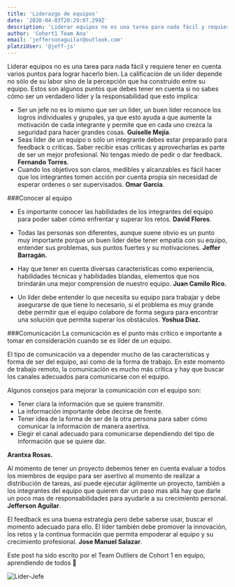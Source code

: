 ```yaml
---
title: 'Liderazgo de equipos'
date: '2020-04-03T20:29:07.299Z'
description: 'Liderar equipos no es una tarea para nada fácil y requiere tener en cuenta varios puntos para lograr hacerlo bien.'
author: 'Cohort1 Team Ana'
email: 'jeffersonaguilar@outlook.com'
platziUser: '@jeff-js'
---
```


Liderar equipos no es una tarea para nada fácil y requiere tener en cuenta varios puntos para lograr hacerlo bien. La calificación de un líder depende no sólo de su labor sino de la percepción que ha construido entre su equipo. Estos son algunos puntos que debes tener en cuenta si no sabes cómo ser un verdadero líder y la responsabilidad que esto implica:

- Ser un jefe no es lo mismo que ser un líder, un buen líder reconoce los logros individuales y grupales, ya que esto ayuda a que aumente la motivación de cada integrante y permite que en cada uno crezca la seguridad para hacer grandes cosas. **Guiselle Mejía**.
- Seas líder de un equipo o sólo un integrante debes estar preparado para feedback o críticas. Saber recibir esas críticas y aprovecharlas es parte de ser un mejor profesional. No tengas miedo de pedir o dar feedback. **Fernando Torres**.
- Cuando los objetivos son claros, medibles y alcanzables es fácil hacer que los integrantes tomen acción por cuenta propia sin necesidad de esperar ordenes o ser supervisados. **Omar García**.

###Conocer al equipo

- Es importante conocer las habilidades de los integrantes del equipo para poder saber cómo enfrentar y superar los retos. **David Flores**.  

- Todas las personas son diferentes, aunque suene obvio es un punto muy importante porque un buen líder debe tener empatía con su equipo, entender sus problemas, sus puntos fuertes y su motivaciones. **Jeffer Barragán.**  

- Hay que tener en cuenta diversas características como experiencia, habilidades técnicas y habilidades blandas, elementos que nos brindarán una mejor comprensión de nuestro equipo. **Juan Camilo Rico.**  

- Un líder debe entender lo que necesita su equipo para trabajar y debe asegurarse de que tiene lo necesario, si el problema es muy grande debe permitir que el equipo colabore de forma segura para encontrar una solución que permita superar los obstáculos.
**Yoshua Diaz.**

###Comunicación
La comunicación es el punto más crítico e importante a tomar en consideración cuando se es líder de un equipo.

El tipo de comunicación va a depender mucho de las características y forma de ser del equipo, así como de la forma de trabajo. En este momento de trabajo remoto, la comunicación es mucho más crítica y hay que buscar los canales adecuados para comunicarse con el equipo.

Algunos consejos para mejorar la comunicación con el equipo son:

- Tener clara la información que se quiere transmitir.
- La información importante debe decirse de frente.
- Tener idea de la forma de ser de la otra persona para saber cómo comunicar la información de manera asertiva.
- Elegir el canal adecuado para comunicarse dependiendo del tipo de información que se quiere dar.

**Arantxa Rosas.**

Al momento de tener un proyecto debemos tener en cuenta evaluar a todos los miembros de equipo para ser asertivo al momento de realizar a distribución de tareas, así puede ejecutar ágilmente un proyecto, también a los integrantes del equipo que quieren dar un paso mas allá hay que darle un poco mas de responsabilidades para ayudarle a su crecimiento personal. **Jefferson Aguilar**.

El feedback es una buena estrategia pero debe saberse usar, buscar el momento adecuado para ello. El líder también debe promover la innovación, los retos y la continua formación que permita empoderar al equipo y su crecimiento profesional. **Jose Manuel Salazar**.

Este post ha sido escrito por el Team Outliers de Cohort 1 en equipo, aprendiendo de todos 💚

![Lider-Jefe](https://www.ucsc.cl/wp-content/uploads/2019/08/lider-vs-jefe.jpg)

